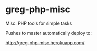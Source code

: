 # greg-php-misc
Misc. PHP tools for simple tasks

Pushes to master automatically deploy to:

http://greg-php-misc.herokuapp.com/